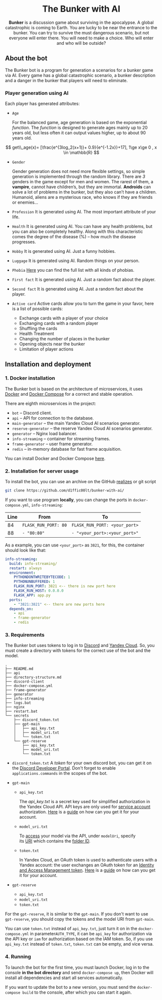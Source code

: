 <h1 align="center">The Bunker with AI</h1>
<p align="center"><strong>Bunker</strong> is a discussion game about surviving in the apocalypse. A global catastrophic is coming to Earth. You are lucky to be near the entrance to the bunker. You can try to survive the must dangerous scenario, but not everyone will enter there. You will need to make a choice. Who will enter and who will be outside? </p>

## About the bot
The Bunker bot is a program for generation a scenarios for a bunker game via AI. Every game has a global catastrophic scenario, a bunker description and a danger in the bunker that players will need to eliminate. 
### Player generation using AI
Each player has generated attributes:
- `Age` 
	
	For the balanced game, age generation is based on the exponential _function_.
	The _function_ is designed to generate ages mainly up to 20 years old, but less often it can output values higher, up to about 90 years old.

$$
get\\_age(x)= [\frac{e^{3log_2(x+1)}+ 0.9}{e^{-1.2x}}+17], 1\ge x\ge 0 , x \in \mathbb{R} 
$$
	
- `Gender`
	
	Gender generation does not need more flexible settings, so simple generation is implemented through the random library. There are _3_ genders in the game except for men and women. The rarest of them, a **vampire**, cannot have children’s, but they are immortal. **Androids** can solve a lot of problems in the bunker, but they also can’t have a children. Humanoid, aliens are a mysterious race, who knows if they are friends or enemies...
- `Profession`
	It is generated using AI. The most important attribute of your life.
- `Health`
	It is generated using AI. You can have any health problems, but you can also be completely healthy. Along with this characteristic comes the degree of the disease (%) – how much the disease progresses.
- `Hobby`
	It is generated using AI. Just a funny hobbies.
- `Luggage`
	It is generated using AI. Random things on your person. 
- `Phobia` 
	[Here](generator/config.py) you can find the full list with all kinds of phobias.  
- `First fact`
	It is generated using AI. Just a random fact about the player. 
- `Second fact`
	It is generated using AI. Just a random fact about the player. 
- `Active card`
	Active cards allow you to turn the game in your favor, here is a list of possible cards:
	- Exchange cards with a player of your choice
	- Exchanging cards with a random player
	- Shuffling the cards
	- Health Treatment
	- Changing the number of places in the bunker
	- Opening objects near the bunker
	- Limitation of player actions
## Installation and deployment

### 1. Docker installation 
The Bunker bot is based on the architecture of microservices, it uses [Docker](https://docker.com/) and [Docker Compose](https://docs.docker.com/compose/) for a correct and stable operation. 

There are eighth microservices in the project: 
- `bot` – Discord client. 
- `api` – API for connection to the database. 
- `main-generator` – the main Yandex Cloud AI scenarios generator.
- `reserve-generator` – the reserve Yandex Cloud AI scenarios generator.
- `generator` – Nginx load balancer.
- `info-streaming` – container for streaming frames. 
- `frame-generator` – user frame generator. 
- `redis` – in-memory database for fast frame acquisition.

You can install Docker and Docker Compose [here](https://docs.docker.com/engine/install/). 
### 2. Installation for server usage 
To install the bot, you can use an archive on the GitHub [realizes](https://github.com/D1ffic00lt/the-bunker-bot/releases) or git script
```bash
git clone https://github.com/d1ffic00lt/bunker-with-ai/
```

If you want to use program **locally**, you can change the ports in `docker-compose.yml`, `info-streaming`:

| Line | From                 | To                            |
| ---- | -------------------- | ----------------------------- |
| 84   | `FLASK_RUN_PORT: 80` | `FLASK_RUN_PORT: <your_port>` |
| 88   | `- "80:80"`          | `- "<your_port>:<your_port>"` |

As a example, you can use `<your_port>` as `3821`, for this, the container should look like that: 
```yml
info-streaming:  
  build: info-streaming/  
  restart: always  
  environment:  
    PYTHONDONTWRITEBYTECODE: 1  
    PYTHONUNBUFFERED: 1  
    FLASK_RUN_PORT: 3821 <-- there is new port here
    FLASK_RUN_HOST: 0.0.0.0  
    FLASK_APP: app.py  
  ports:
    - "3821:3821" <-- there are new ports here
  depends_on:  
    - api  
    - frame-generator  
    - redis
```
### 3. Requirements
The Bunker bot uses tokens to log in to [Discord](http://discord.com/developers/applications) and [Yandex Cloud](http://console.yandex.cloud/). So, you must create a directory with tokens for the correct use of the bot and the model.
```
.
├── README.md
├── api
├── directory-structure.md
├── discord-client
├── docker-compose.yml
├── frame-generator
├── generator
├── info-streaming
├── logs.bat
├── nginx
├── restart.bat
└── secrets
    ├── discord_token.txt
    ├── gpt-main
    │   ├── api_key.txt
    │   ├── model_uri.txt
    │   └── token.txt
    └── gpt-reserve
        ├── api_key.txt
        ├── model_uri.txt
        └── token.txt
```
- `discord_token.txt` 
	A _token_ for your own discord bot, you can get it on the [Discord Developer Portal](https://discord.com/developers/applications). Don't forget to enable `applications.commands` in the scopes of the bot. 
- `gpt-main`
	- `api_key.txt`

		The _api_key.txt_ is a secret key used for simplified authorization in the Yandex Cloud API. API keys are only used for [service account](https://yandex.cloud/en/docs/iam/concepts/users/service-accounts) authorization. [Here](https://yandex.cloud/en/docs/iam/concepts/authorization/api-key) is a [guide](https://yandex.cloud/en/docs/iam/concepts/authorization/api-key) on how can you get it for your account. 
	
	- `model_uri.txt`
	
		To [access](https://yandex.cloud/en/docs/foundation-models/operations/yandexgpt/create-prompt) your model via the API, under `modelUri`, specify its [URI](https://en.wikipedia.org/wiki/URI) which contains the [folder ID](https://yandex.cloud/en/docs/resource-manager/operations/folder/get-id).
		
	- `token.txt`
	
		In Yandex Cloud, an OAuth token is used to authenticate users with a Yandex account: the user exchanges an OAuth token for an [Identity and Access Management token](https://yandex.cloud/en/docs/iam/concepts/authorization/iam-token). [Here](https://yandex.cloud/en/docs/iam/concepts/authorization/oauth-token) is a [guide](https://yandex.cloud/en/docs/iam/concepts/authorization/oauth-token) on how can you get it for your account.
		 
- `gpt-reserve`
	- `api_key.txt`
	- `model_uri.txt`
	- `token.txt`

For the `gpt-reserve`, it is similar to the `gpt-main`. If you don't want to use `gpt-reserve`, you should copy the tokens and the model URI from  `gpt-main`.

You can use `token.txt` instead of `api_key.txt`, just turn it on in the `docker-compose.yml` in parameter`AUTH_TYPE`, it can be `api_key` for authorization via the API key or `iam` for authorization based on the IAM token. So, if you use `api_key.txt` instead of `token.txt`, `token.txt` can be empty, and vice versa.

### 4. Running
To launch the bot for the first time, you must launch Docker, log in to the console **in the bot directory** and send `docker-compose up`, then Docker will install all dependencies and start all services automatically.  

If you want to update the bot to a new version, you must send the `docker-compose build` to the console, after which you can start it again. 
